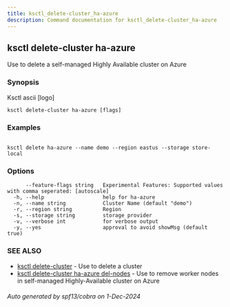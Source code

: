 ```yaml
---
title: ksctl_delete-cluster_ha-azure
description: Command documentation for ksctl_delete-cluster_ha-azure
---
```


## ksctl delete-cluster ha-azure

Use to delete a self-managed Highly Available cluster on Azure

### Synopsis

Ksctl ascii [logo]

```
ksctl delete-cluster ha-azure [flags]
```

### Examples

```

ksctl delete ha-azure --name demo --region eastus --storage store-local

```

### Options

```
      --feature-flags string   Experimental Features: Supported values with comma seperated: [autoscale]
  -h, --help                   help for ha-azure
  -n, --name string            Cluster Name (default "demo")
  -r, --region string          Region
  -s, --storage string         storage provider
  -v, --verbose int            for verbose output
  -y, --yes                    approval to avoid showMsg (default true)
```

### SEE ALSO

* [ksctl delete-cluster](ksctl_delete-cluster.md)	 - Use to delete a cluster
* [ksctl delete-cluster ha-azure del-nodes](ksctl_delete-cluster_ha-azure_del-nodes.md)	 - Use to remove worker nodes in self-managed Highly-Available cluster on Azure

###### Auto generated by spf13/cobra on 1-Dec-2024
